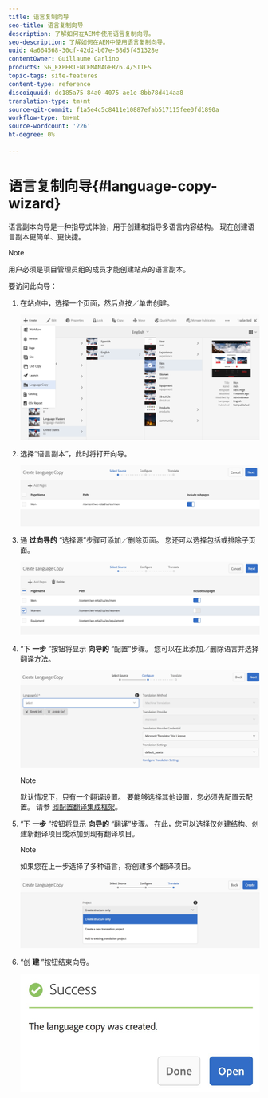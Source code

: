 ```yaml
---
title: 语言复制向导
seo-title: 语言复制向导
description: 了解如何在AEM中使用语言复制向导。
seo-description: 了解如何在AEM中使用语言复制向导。
uuid: 4a664568-30cf-42d2-b07e-68d5f451328e
contentOwner: Guillaume Carlino
products: SG_EXPERIENCEMANAGER/6.4/SITES
topic-tags: site-features
content-type: reference
discoiquuid: dc185a75-84a0-4075-ae1e-8bb78d414aa8
translation-type: tm+mt
source-git-commit: f1a5e4c5c8411e10887efab517115fee0fd1890a
workflow-type: tm+mt
source-wordcount: '226'
ht-degree: 0%

---
```



# 语言复制向导{#language-copy-wizard}

语言副本向导是一种指导式体验，用于创建和指导多语言内容结构。 现在创建语言副本更简单、更快捷。

>[!NOTE]
>
>用户必须是项目管理员组的成员才能创建站点的语言副本。

要访问此向导：

1. 在站点中，选择一个页面，然后点按／单击创建。

   ![chlimage_1-48](assets/chlimage_1-48.jpeg)

1. 选择“语言副本”，此时将打开向导。

   ![chlimage_1-49](assets/chlimage_1-49.jpeg)

1. 通 **过向导的** “选择源”步骤可添加／删除页面。 您还可以选择包括或排除子页面。

   ![chlimage_1-50](assets/chlimage_1-50.jpeg)

1. “下 **一步** ”按钮将显示 **向导的** “配置”步骤。 您可以在此添加／删除语言并选择翻译方法。

   ![chlimage_1-51](assets/chlimage_1-51.jpeg)

   >[!NOTE]
   >
   >默认情况下，只有一个翻译设置。 要能够选择其他设置，您必须先配置云配置。 请参 [阅配置翻译集成框架](/help/sites-administering/tc-tic.md)。

1. “下 **一步** ”按钮将显示 **向导的** “翻译”步骤。 在此，您可以选择仅创建结构、创建新翻译项目或添加到现有翻译项目。

   >[!NOTE]
   >
   >如果您在上一步选择了多种语言，将创建多个翻译项目。

   ![chlimage_1-52](assets/chlimage_1-52.jpeg)

1. “创 **建** ”按钮结束向导。

   ![chlimage_1-53](assets/chlimage_1-53.jpeg)

